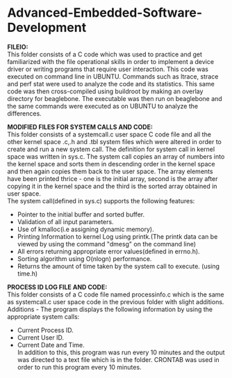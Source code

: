 # Advanced-Embedded-Software-Development

**FILEIO:**  
This folder consists of a C code which was used to practice and get familiarized with the file operational skills in order to implement a device driver or writing programs that require user interaction. This code was executed on command line in UBUNTU. Commands such as ltrace, strace and perf stat were used to analyze the code and its statistics. This same code was then cross-compiled using buildroot by making an overlay directory for beaglebone. The executable was then run on beaglebone and the same commands were executed as on UBUNTU to analyze the differences.

**MODIFIED FILES FOR SYSTEM CALLS AND CODE:**   
This folder consists of a systemcall.c user space C code file and all the other kernel space .c,.h and .tbl system files which were altered in order to create and run a new system call. The definition for system call in kernel space was written in sys.c. The system call copies an array of numbers into the kernel space and sorts them in descending order in the kernel space and then again copies them back to the user space. The array elements have been printed thrice - one is the initial array, second is the array after copying it in the kernel space and the third is the sorted array obtained in user space.   
The system call(defined in sys.c) supports the following features:   
- Pointer to the initial buffer and sorted buffer.    
- Validation of all input parameters.   
- Use of kmalloc(i.e assigning dynamic memory).    
- Printing Information to kernel Log using printk.(The printk data can be viewed by using the command "dmesg" on the command line)   
- All errors returning appropriate error values(defined in errno.h).   
- Sorting algorithm using O(nlogn) performance.    
- Returns the amount of time taken by the system call to execute. (using time.h)

**PROCESS ID LOG FILE AND CODE:**  
This folder consists of a C code file named processinfo.c which is the same as systemcall.c user space code in the previous folder with slight additions.   
Additions - The program displays the following information by using the appropriate system calls:   
- Current Process ID.   
- Current User ID.    
- Current Date and Time.   
In addition to this, this program was run every 10 minutes and the output was directed to a text file which is in the folder. CRONTAB was used in order to run this program every 10 minutes. 
